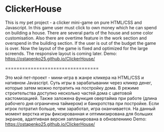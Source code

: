 # ClickerHouse
This is my pet project - a clicker mini-game on pure HTML/CSS and Javascript. In this game user must click to own money which he can spend on building a house. There are several parts of the house and some color customisation. Also there are overtime feature in the work section and overspend in the building section. If the user is out of the budget the game is over.
Now the layout of the game is fixed and optimized for the large screends. The responsive layout is coming later.
Demo: https://ostapenko25.github.io/ClickerHouse/

=================================

Это мой пет-проект - мини-игра в жанре кликера на HTML/CSS и нативном Javascript. Суть игры в зарабатывании через кликер денег, которые затем можно потратить на постройку дома. В режиме строительства доступно несколько частей дома с цветовой кастомизацией. Также заложена функция овертайма при работе (длина рабочего дня ограничена таймером) и банкротства при постройке. Если игрок потратил больше, чем заработал, игра оканчивается.
На данный момент верстка игры фиксированная и оптимизирована для больших экранов, адаптивная версия запланирована в обновлениию
Demo: https://ostapenko25.github.io/ClickerHouse/
